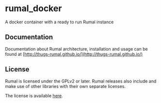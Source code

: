 # rumal_docker
A docker container with a ready to run Rumal instance

## Documentation

Documentation about Rumal architecture, installation and usage can be found at [http://thugs-rumal.github.io/](http://thugs-rumal.github.io/)

## License

Rumal is licensed under the GPLv2 or later. Rumal releases also include and make use of other libraries with their own separate licenses.

The license is available [here](https://github.com/pdelsante/rumal/blob/master/COPYING).



